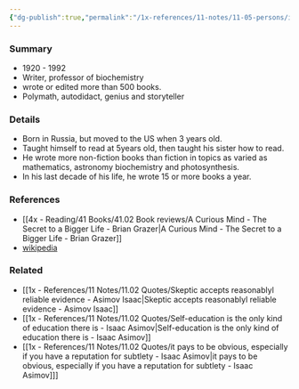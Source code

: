 ```yaml
---
{"dg-publish":true,"permalink":"/1x-references/11-notes/11-05-persons/isaac-asimov/","title":"Isaac Asimov"}
---
```



### Summary
- 1920 - 1992
- Writer, professor of biochemistry
- wrote or edited more than 500 books.
- Polymath, autodidact, genius and storyteller

### Details
- Born in Russia, but moved to the US when 3 years old.
- Taught himself to read at 5years old, then taught his sister how to read.
- He wrote more non-fiction books than fiction in topics as varied as mathematics, astronomy biochemistry and photosynthesis.
- In his last decade of his life, he wrote 15 or more books a year.

### References
- [[4x - Reading/41 Books/41.02 Book reviews/A Curious Mind - The Secret to a Bigger Life - Brian Grazer\|A Curious Mind - The Secret to a Bigger Life - Brian Grazer]]
- [wikipedia](https://en.wikipedia.org/wiki/Isaac_Asimov)

### Related
- [[1x - References/11 Notes/11.02 Quotes/Skeptic accepts reasonablyl reliable evidence - Asimov Isaac\|Skeptic accepts reasonablyl reliable evidence - Asimov Isaac]]
- [[1x - References/11 Notes/11.02 Quotes/Self-education is the only kind of education there is - Isaac Asimov\|Self-education is the only kind of education there is - Isaac Asimov]]
- [[1x - References/11 Notes/11.02 Quotes/it pays to be obvious, especially if you have a reputation for subtlety - Isaac Asimov\|it pays to be obvious, especially if you have a reputation for subtlety - Isaac Asimov]]]